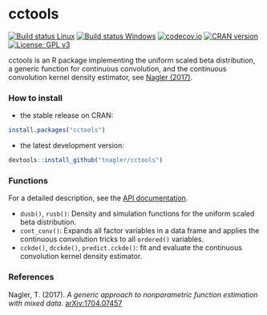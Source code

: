 # cctools
[![Build status Linux](https://travis-ci.org/tnagler/cctools.svg?branch=master)](https://travis-ci.org/tnagler/cctools)
[![Build status Windows](https://ci.appveyor.com/api/projects/status/github/tnagler/cctools?branch=master&svg=true)](https://ci.appveyor.com/project/tnagler/cctools)
[![codecov.io](https://codecov.io/github/tnagler/cctools/coverage.svg?branch=master)](https://codecov.io/github/tnagler/cctools?branch=master)
[![CRAN version](http://www.r-pkg.org/badges/version/cctools)](https://cran.r-project.org/package=cctools)
[![License: GPL v3](https://img.shields.io/badge/License-GPL%20v3-blue.svg)](http://www.gnu.org/licenses/gpl-3.0)

cctools is an R package implementing the uniform scaled beta distribution, a 
generic function for continuous convolution, and the continuous convolution
kernel density estimator, see 
[Nagler (2017)](https://arxiv.org/abs/1704.07457).

### How to install

* the stable release on CRAN:
``` r
install.packages("cctools")
```

* the latest development version:
``` r
devtools::install_github("tnagler/cctools")
```
    
### Functions

For a detailed description, see the 
[API documentation](https://tnagler.github.io/cctools/reference/index.html).

* `dusb()`, `rusb()`: Density and simulation functions for the uniform scaled
  beta distribution.
* `cont_conv()`: Expands all factor variables in a data frame and applies the 
  continuous convolution tricks to all `ordered()` variables.
* `cckde()`, `dcckde()`, `predict.cckde()`: fit and evaluate the continuous 
  convolution kernel density estimator.


### References 

Nagler, T. (2017). *A generic approach to nonparametric function estimation
with mixed data.*
[arXiv:1704.07457](https://arxiv.org/pdf/1704.07457.pdf)


